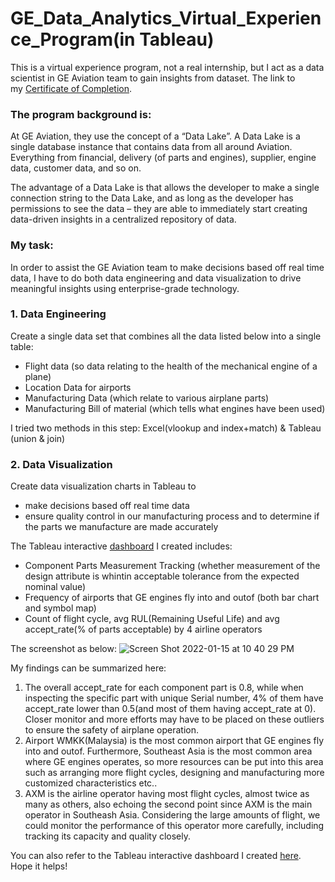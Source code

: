 # GE_Data_Analytics_Virtual_Experience_Program(in Tableau)
This is a virtual experience program, not a real internship, but I act as a data scientist in GE Aviation team to gain insights from dataset. The link to my [Certificate of Completion](https://insidesherpa.s3.amazonaws.com/completion-certificates/General%20Electric%20%28GE%29/ThbphD5N5WRsd9Mxo_General%20Electric_NorEhdj87k7nLnwK2_1642265716865_completion_certificate.pdf).

### The program background is:

At GE Aviation, they use the concept of a “Data Lake”. A Data Lake is a single database instance that contains data from all around Aviation. Everything from financial, delivery (of parts and engines), supplier, engine data, customer data, and so on.

The advantage of a Data Lake is that allows the developer to make a single connection string to the Data Lake, and as long as the developer has permissions to see the data – they are able to immediately start creating data-driven insights in a centralized repository of data.

### My task:

In order to assist the GE Aviation team to make decisions based off real time data, I have to do both data engineering and data visualization to drive meaningful insights using enterprise-grade technology.

### 1. Data Engineering

Create a single data set that combines all the data listed below into a single table:

- Flight data (so data relating to the health of the mechanical engine of a plane)
- Location Data for airports
- Manufacturing Data (which relate to various airplane parts)
- Manufacturing Bill of material (which tells what engines have been used)

I tried two methods in this step: Excel(vlookup and index+match) & Tableau (union & join)

### 2. Data Visualization
Create data visualization charts in Tableau to 
- make decisions based off real time data
- ensure quality control in our manufacturing process and to determine if the parts we manufacture are made accurately

The Tableau interactive [dashboard](https://public.tableau.com/app/profile/jing.xie1865/viz/Task2_visualization/Dashboard1?publish=yes) I created includes:
- Component Parts Measurement Tracking (whether measurement of the design attribute is whintin acceptable tolerance from the expected nominal value)
- Frequency of airports that GE engines fly into and outof (both bar chart and symbol map)
- Count of flight cycle, avg RUL(Remaining Useful Life) and avg accept_rate(% of parts acceptable) by 4 airline operators

The screenshot as below:
![Screen Shot 2022-01-15 at 10 40 29 PM](https://user-images.githubusercontent.com/88932816/149647534-6e4f4281-bc8a-4e06-9c58-942657d0118f.png)

My findings can be summarized here:
1. The overall accept_rate for each component part is 0.8, while when inspecting the specific part with unique Serial number, 4% of them have accept_rate lower than 0.5(and most of them having accept_rate at 0). Closer monitor and more efforts may have to be placed on these outliers to ensure the safety of airplane operation.
2. Airport WMKK(Malaysia) is the most common airport that GE engines fly into and outof. Furthermore, Southeast Asia is the most common area where GE engines operates, so more resources can be put into this area such as arranging more flight cycles, designing and manufacturing more customized characteristics etc..
3. AXM is the airline operator having most flight cycles, almost twice as many as others, also echoing the second point since AXM is the main operator in Southeash Asia. Considering the large amounts of flight, we could monitor the performance of this operator more carefully, including tracking its capacity and quality closely.

You can also refer to the Tableau interactive dashboard I created [here](https://public.tableau.com/app/profile/jing.xie1865/viz/Task2_visualization/Dashboard1?publish=yes). Hope it helps!
